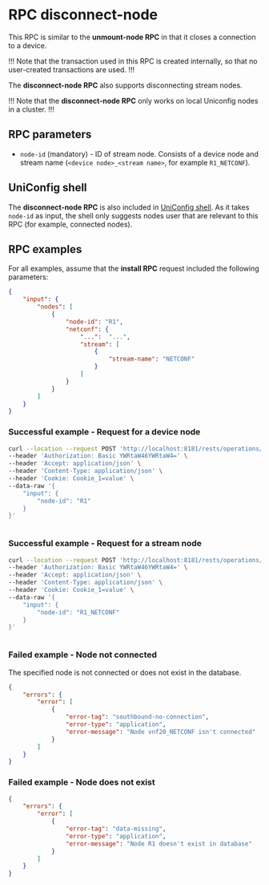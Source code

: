 # RPC disconnect-node

This RPC is similar to the **unmount-node RPC** in that it closes a connection
to a device.

!!!
Note that the transaction used in this RPC is created internally, so that no
user-created transactions are used.
!!!

The **disconnect-node RPC** also supports disconnecting stream nodes.

!!! Note that the **disconnect-node RPC** only works on local Uniconfig nodes in
a cluster. !!!

## RPC parameters

- `node-id` (mandatory) - ID of stream node. Consists of a device node and
stream name (`<device node>_<stream name>`, for example `R1_NETCONF`).

## UniConfig shell

The **disconnect-node RPC** is also included in 
[UniConfig shell](https://docs.frinx.io/frinx-uniconfig/user-guide/uniconfig-operations/uniconfig-shell/). 
As it takes `node-id` as input, the shell only suggests nodes user that are
relevant to this RPC (for example, connected nodes).

## RPC examples

For all examples, assume that the **install RPC** request included the following
parameters:

```json
{
    "input": {
        "nodes": [
            {
                "node-id": "R1",
                "netconf": {
                    "...":  "...",
                    "stream": [
                        {
                            "stream-name": "NETCONF"
                        }
                    ]
                }
            }
        ]
    }
}
```

### Successful example - Request for a device node

```bash RPC Request
curl --location --request POST 'http://localhost:8181/rests/operations/connection-manager:disconnect-node' \
--header 'Authorization: Basic YWRtaW46YWRtaW4=' \
--header 'Accept: application/json' \
--header 'Content-Type: application/json' \
--header 'Cookie: Cookie_1=value' \
--data-raw '{
    "input": {
        "node-id": "R1"
    }
}'
```

```RPC Response, Status: 200
```

### Successful example - Request for a stream node

```bash RPC Request
curl --location --request POST 'http://localhost:8181/rests/operations/connection-manager:disconnect-node' \
--header 'Authorization: Basic YWRtaW46YWRtaW4=' \
--header 'Accept: application/json' \
--header 'Content-Type: application/json' \
--header 'Cookie: Cookie_1=value' \
--data-raw '{
    "input": {
        "node-id": "R1_NETCONF"
    }
}'
```

```RPC Response, Status: 200
```

### Failed example - Node not connected

The specified node is not connected or does not exist in the database.

```json RPC Response, Status: 502
{
    "errors": {
        "error": [
            {
                "error-tag": "southbound-no-connection",
                "error-type": "application",
                "error-message": "Node vnf20_NETCONF isn't connected"
            }
        ]
    }
}
```

### Failed example - Node does not exist
```json
{
    "errors": {
        "error": [
            {
                "error-tag": "data-missing",
                "error-type": "application",
                "error-message": "Node R1 doesn't exist in database"
            }
        ]
    }
}
```
